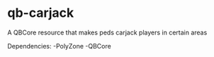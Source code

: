 # qb-carjack
A QBCore resource that makes peds carjack players in certain areas

Dependencies:
-PolyZone
-QBCore
